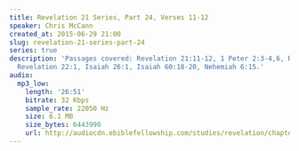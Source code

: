 ```yaml
---
title: Revelation 21 Series, Part 24, Verses 11-12
speaker: Chris McCann
created_at: 2015-06-29 21:00
slug: revelation-21-series-part-24
series: true
description: 'Passages covered: Revelation 21:11-12, 1 Peter 2:3-4,6, Revelation 4:2-3,
  Revelation 22:1, Isaiah 26:1, Isaiah 60:18-20, Nehemiah 6:15.'
audio:
  mp3_low:
    length: '26:51'
    bitrate: 32 Kbps
    sample_rate: 22050 Hz
    size: 6.1 MB
    size_bytes: 6443990
    url: http://audiocdn.ebiblefellowship.com/studies/revelation/chapter-21/2015.06.29_McCann_-_Revelation_21_Series_Part_24.mp3
---
```

